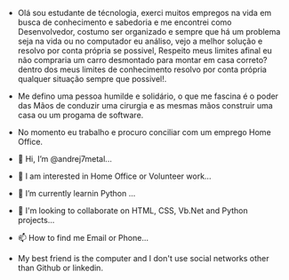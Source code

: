 - Olá sou estudante de técnologia, exerci muitos empregos na vida em busca de conhecimento e sabedoria e me encontrei como Desenvolvedor, costumo ser organizado e sempre   que há um problema seja na vida ou no computador eu análiso, vejo a melhor solução e resolvo por conta própria se possivel, Respeito meus limites afinal eu não
  compraria um carro desmontado para montar em casa correto? dentro dos meus limites de conhecimento resolvo por conta própria qualquer situação sempre que possivel!.
- Me defino uma pessoa humilde e solidário, o que me fascina é o poder das Mãos de conduzir uma cirurgia e as mesmas mãos construir uma casa ou um progama de software.
- No momento eu trabalho e procuro conciliar com um emprego Home Office.

- 👋 Hi, I’m @andrej7metal...
- 👀 I am interested in Home Office or Volunteer work...
- 🌱 I’m currently learnin Python ...
- 💞️ I'm looking to collaborate on HTML, CSS, Vb.Net and Python projects...
- 📫 How to find me Email or Phone...
- My best friend is the computer and I don't use social networks other than Github or linkedin.

<!---
andrej7metal/andrej7metal is a ✨ special ✨ repository because its `README.md` (this file) appears on your GitHub profile.
You can click the Preview link to take a look at your changes.
--->
